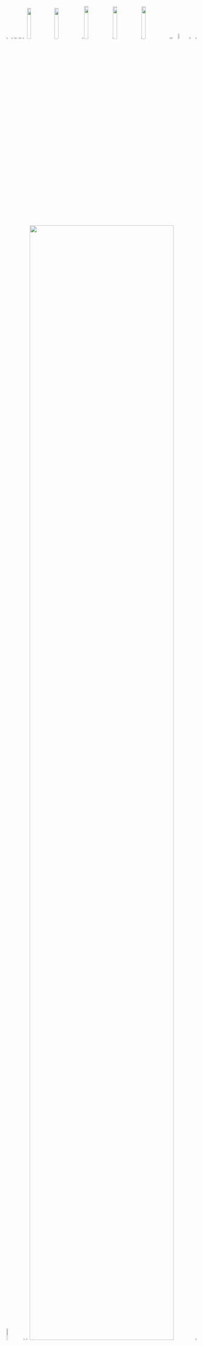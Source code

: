 <picture><source media="(prefers-color-scheme: light)" srcset="https://leonsilicon.github.io/leonsilicon/generator/generated/42d246e86dbd4a939d9ccc6591219bcc57d6183956a6246c35d1be6df80379de6dc778b625a5ca42a5fe7e3c2e8becdc57956223d8f0c57541d751058e937369.png"><source media="(prefers-color-scheme: dark)" srcset="https://leonsilicon.github.io/leonsilicon/generator/generated/6b167f71a782362752b814be67a46b262f0c4ee2dce9500fd24df9311bee952feb206b2402e964e769e77a5884dbb69f9ca52ec778fbc3e705c48cd57eb9dfa8.png"><img src="https://leonsilicon.github.io/leonsilicon/generator/generated/42d246e86dbd4a939d9ccc6591219bcc57d6183956a6246c35d1be6df80379de6dc778b625a5ca42a5fe7e3c2e8becdc57956223d8f0c57541d751058e937369.png" width="2.4822695035460995%" /></picture><a href="#js-contribution-activity"><picture><source media="(prefers-color-scheme: light)" srcset="https://leonsilicon.github.io/leonsilicon/generator/generated/d3d8559acdac9fc85ced576830bafd7b6054c216a3617652f365cbe1a91e5262156d8fbab4839ed3115d4887f244c883cce95b9b506e0ea5529044244658c8aa.png"><source media="(prefers-color-scheme: dark)" srcset="https://leonsilicon.github.io/leonsilicon/generator/generated/0e4cc93fce5aa568da6ce76830853d9cbbc0993c56bb92d5e7bf1bdad06ff401c0b097dd58a67835a23ac0b3cd9b2503fa76ad4206b83212c3768a238467deb3.png"><img src="https://leonsilicon.github.io/leonsilicon/generator/generated/d3d8559acdac9fc85ced576830bafd7b6054c216a3617652f365cbe1a91e5262156d8fbab4839ed3115d4887f244c883cce95b9b506e0ea5529044244658c8aa.png" width="1.4184397163120568%" /></picture></a><picture><source media="(prefers-color-scheme: light)" srcset="https://leonsilicon.github.io/leonsilicon/generator/generated/becc65165b902b95c14ae12bb2eb936e39ae7ad5a983b2c852ad0e49b3e64a09a7da09590d94cb0a40269fea2b2a5caa90ddae87f20719ef25d4b2a5d16c3f81.png"><source media="(prefers-color-scheme: dark)" srcset="https://leonsilicon.github.io/leonsilicon/generator/generated/7fbbe36fef3ff0896a30964782c7d9836c84e98d5e6ec86be12ca676c252addaeedc1a2d15f06bf6f428959c691a500fd7b2ef287777934d4c33d628ebbb1c00.png"><img src="https://leonsilicon.github.io/leonsilicon/generator/generated/becc65165b902b95c14ae12bb2eb936e39ae7ad5a983b2c852ad0e49b3e64a09a7da09590d94cb0a40269fea2b2a5caa90ddae87f20719ef25d4b2a5d16c3f81.png" width="0.9456264775413712%" /></picture><a href="#-the-above-image-is-interactive-try-clicking-on-the-tabs-"><picture><source media="(prefers-color-scheme: light)" srcset="https://leonsilicon.github.io/leonsilicon/generator/generated/1b0c29f41cdd662baacb6a760d01fede85ce0ca131e57560d7313ddb78effadf3fd11d32b28df184006d90cc3cbe29e1021de694d0698ebca5395792e0c6859a.png"><source media="(prefers-color-scheme: dark)" srcset="https://leonsilicon.github.io/leonsilicon/generator/generated/1b4138c079e1db237af31e6cfd1ad0b242398827624defff86a1b7a89fdd556cd817e199df9ae081f8f8fa134788cd7edf136665487aa49e4c2d897d7da791f2.png"><img src="https://leonsilicon.github.io/leonsilicon/generator/generated/1b0c29f41cdd662baacb6a760d01fede85ce0ca131e57560d7313ddb78effadf3fd11d32b28df184006d90cc3cbe29e1021de694d0698ebca5395792e0c6859a.png" width="1.4184397163120568%" /></picture></a><picture><source media="(prefers-color-scheme: light)" srcset="https://leonsilicon.github.io/leonsilicon/generator/generated/becc65165b902b95c14ae12bb2eb936e39ae7ad5a983b2c852ad0e49b3e64a09a7da09590d94cb0a40269fea2b2a5caa90ddae87f20719ef25d4b2a5d16c3f81.png"><source media="(prefers-color-scheme: dark)" srcset="https://leonsilicon.github.io/leonsilicon/generator/generated/7fbbe36fef3ff0896a30964782c7d9836c84e98d5e6ec86be12ca676c252addaeedc1a2d15f06bf6f428959c691a500fd7b2ef287777934d4c33d628ebbb1c00.png"><img src="https://leonsilicon.github.io/leonsilicon/generator/generated/becc65165b902b95c14ae12bb2eb936e39ae7ad5a983b2c852ad0e49b3e64a09a7da09590d94cb0a40269fea2b2a5caa90ddae87f20719ef25d4b2a5d16c3f81.png" width="0.9456264775413712%" /></picture><a href="https://github.com/leonsilicon/leonsilicon/blob/main/readme.markdown"><picture><source media="(prefers-color-scheme: light)" srcset="https://leonsilicon.github.io/leonsilicon/generator/generated/e1374e691e855004cb3ee553567c68cc83f8a1509555889102e015f4e7ed0f39246cbcbba092b71da4f81988b2d391922df1638de2fb1b8eeaf0442b087c2b3e.png"><source media="(prefers-color-scheme: dark)" srcset="https://leonsilicon.github.io/leonsilicon/generator/generated/3369df70373213ef608cb491433601c05448ceffcaa8f6dc9c97bcbc2c6532f328346b1fb8d91990d9fa964d8896fe81022c698468e11322011bafaea52bf062.png"><img src="https://leonsilicon.github.io/leonsilicon/generator/generated/e1374e691e855004cb3ee553567c68cc83f8a1509555889102e015f4e7ed0f39246cbcbba092b71da4f81988b2d391922df1638de2fb1b8eeaf0442b087c2b3e.png" width="1.4184397163120568%" /></picture></a><picture><source media="(prefers-color-scheme: light)" srcset="https://leonsilicon.github.io/leonsilicon/generator/generated/e33eb9fbc7c484e2fcbcdb515899b179e0f482c4232c9da0eefd41ae4db2bbb0a1eb0c7508c6ed838775e1d43c961dd7556c816e4c8b66c2c4ccbc5afd020ba5.png"><source media="(prefers-color-scheme: dark)" srcset="https://leonsilicon.github.io/leonsilicon/generator/generated/4083ca44d8fbdf77750f618cf8a2406bf67b8a785e5c9e1b15735885b15e6ebfbb88780c13feb22609cf959c2a76ed8fcd88f98700e9591121c1bbd41d9455b4.png"><img src="https://leonsilicon.github.io/leonsilicon/generator/generated/e33eb9fbc7c484e2fcbcdb515899b179e0f482c4232c9da0eefd41ae4db2bbb0a1eb0c7508c6ed838775e1d43c961dd7556c816e4c8b66c2c4ccbc5afd020ba5.png" width="2.2458628841607564%" /></picture><a href="https://leonsilicon.com"><picture><source media="(prefers-color-scheme: light)" srcset="https://leonsilicon.github.io/leonsilicon/generator/generated/c018dd35c73a7ccf815cf5d3ec1d4ce842149c3773dbc4ad3547f7cc36871fa0b0b5902f9b84feff3c82447a42424b4fa5caf2e55add999627d39326f55812a9.png"><source media="(prefers-color-scheme: dark)" srcset="https://leonsilicon.github.io/leonsilicon/generator/generated/e2ad626bf8fd369bb48b4afa352ad9055d275461ac07e2d49452dc1ab14f5615c8e75dc188542758f7cd33577bcbb96e7fcf53526730f0205728e133b2bab396.png"><img src="https://leonsilicon.github.io/leonsilicon/generator/generated/c018dd35c73a7ccf815cf5d3ec1d4ce842149c3773dbc4ad3547f7cc36871fa0b0b5902f9b84feff3c82447a42424b4fa5caf2e55add999627d39326f55812a9.png" width="14.420803782505912%" /></picture></a><a href="https://tiktok.com/@leonsilicon"><picture><source media="(prefers-color-scheme: light)" srcset="https://leonsilicon.github.io/leonsilicon/generator/generated/9aed9e0d30d8607161a086e8b304602ea470a4aa3168bf77f64de9d518b80c85940a85133fb13aa667dfd61d1a7c3d857832dd8539418f895017b482ea9aeee2.png"><source media="(prefers-color-scheme: dark)" srcset="https://leonsilicon.github.io/leonsilicon/generator/generated/7b5890a8dd68d900791f8f73af0fff3fe0a4e78eda8adc8bb64f471bad5869f038ae32a6b4ff819d0f23dbea3b156f9cf8b7a59aeee5025e721a969cfba5b3e6.png"><img src="https://leonsilicon.github.io/leonsilicon/generator/generated/9aed9e0d30d8607161a086e8b304602ea470a4aa3168bf77f64de9d518b80c85940a85133fb13aa667dfd61d1a7c3d857832dd8539418f895017b482ea9aeee2.png" width="14.420803782505912%" /></picture></a><picture><source media="(prefers-color-scheme: light)" srcset="https://leonsilicon.github.io/leonsilicon/generator/generated/ac9ab6045061f5b96557bc3d9b3fb2630a1c052990c555ecd4265eff470e0dc033d1df78be97564abd51c3c62efdf88166ac8af179a8ffc5fd2578171039ad68.png"><source media="(prefers-color-scheme: dark)" srcset="https://leonsilicon.github.io/leonsilicon/generator/generated/5e6f9fc4ad31baa9d3d9eed3842fe36490776d3507a8fedafb9bc515f08896d36b9d6bf0b2989b03de3e90311474ade689d9dec18ef404524bbf54a28cb2fa96.png"><img src="https://leonsilicon.github.io/leonsilicon/generator/generated/ac9ab6045061f5b96557bc3d9b3fb2630a1c052990c555ecd4265eff470e0dc033d1df78be97564abd51c3c62efdf88166ac8af179a8ffc5fd2578171039ad68.png" width="1.1820330969267139%" /></picture><a href="https://instagram.com/leonsilicon"><picture><source media="(prefers-color-scheme: light)" srcset="https://leonsilicon.github.io/leonsilicon/generator/generated/70fe32567f4c1575937f35e9f0ed850ecab161eb2b5e6267541b6b7042c3ee08710ad3c1b9dcc4b5d533979dc07dc48f886c3fae327e34d072c55c26b436809c.png"><source media="(prefers-color-scheme: dark)" srcset="https://leonsilicon.github.io/leonsilicon/generator/generated/ba54ffe367904eaad340121ae3dcbd0676dd125fad97c80372ffb097e58d34d2cc1149d8bfb0a3df9db539f31356dbeb602265b6c749b564c3e1169ca83c367f.png"><img src="https://leonsilicon.github.io/leonsilicon/generator/generated/70fe32567f4c1575937f35e9f0ed850ecab161eb2b5e6267541b6b7042c3ee08710ad3c1b9dcc4b5d533979dc07dc48f886c3fae327e34d072c55c26b436809c.png" width="14.893617021276595%" /></picture></a><picture><source media="(prefers-color-scheme: light)" srcset="https://leonsilicon.github.io/leonsilicon/generator/generated/61f0fac5bf85961cb7a7ccc001c9b76104517716b402122d8c130c9c2a8a52a71c217722d31e8d96c6a0d360b7b0129e1cb9501d0a210ec34591bb4aa9b6ade8.png"><source media="(prefers-color-scheme: dark)" srcset="https://leonsilicon.github.io/leonsilicon/generator/generated/c6c8f7599362a9d397a2bb4e245c044b80f852f5726b4be132d65f05640042c04d61f10eff753dc17e67cef95c06ffd44b6a75a0aec27088235f08bb672b8b66.png"><img src="https://leonsilicon.github.io/leonsilicon/generator/generated/61f0fac5bf85961cb7a7ccc001c9b76104517716b402122d8c130c9c2a8a52a71c217722d31e8d96c6a0d360b7b0129e1cb9501d0a210ec34591bb4aa9b6ade8.png" width="0.2364066193853428%" /></picture><a href="https://x.com/leonsilicon"><picture><source media="(prefers-color-scheme: light)" srcset="https://leonsilicon.github.io/leonsilicon/generator/generated/e9702fc0c3ae564ae3caacb650c529a6872265be9ba60c7ebced9772f3ae1dd742f85b15bdbaed3092e8029eb1b19fccd87b2e379f32fdeff983857f78b0b96a.png"><source media="(prefers-color-scheme: dark)" srcset="https://leonsilicon.github.io/leonsilicon/generator/generated/0ab47f90f2ba9d2736e9773e4db759746245c1f842d5c2f932ea4638b3afa37f17c85195a954fe51d4947b5e30c6f2b9f134ba25d8d550296a668ff455e4fe4d.png"><img src="https://leonsilicon.github.io/leonsilicon/generator/generated/e9702fc0c3ae564ae3caacb650c529a6872265be9ba60c7ebced9772f3ae1dd742f85b15bdbaed3092e8029eb1b19fccd87b2e379f32fdeff983857f78b0b96a.png" width="14.775413711583923%" /></picture></a><picture><source media="(prefers-color-scheme: light)" srcset="https://leonsilicon.github.io/leonsilicon/generator/generated/61f0fac5bf85961cb7a7ccc001c9b76104517716b402122d8c130c9c2a8a52a71c217722d31e8d96c6a0d360b7b0129e1cb9501d0a210ec34591bb4aa9b6ade8.png"><source media="(prefers-color-scheme: dark)" srcset="https://leonsilicon.github.io/leonsilicon/generator/generated/c6c8f7599362a9d397a2bb4e245c044b80f852f5726b4be132d65f05640042c04d61f10eff753dc17e67cef95c06ffd44b6a75a0aec27088235f08bb672b8b66.png"><img src="https://leonsilicon.github.io/leonsilicon/generator/generated/61f0fac5bf85961cb7a7ccc001c9b76104517716b402122d8c130c9c2a8a52a71c217722d31e8d96c6a0d360b7b0129e1cb9501d0a210ec34591bb4aa9b6ade8.png" width="0.2364066193853428%" /></picture><a href="https://youtube.com/@leonsilicon"><picture><source media="(prefers-color-scheme: light)" srcset="https://leonsilicon.github.io/leonsilicon/generator/generated/72087ee1841ebceb7a7e3d0074db7bc2dd946bbf32fdf2c330272642b7bf8138d2a7ff02c02912a3b87b9e54c2574f8c812e119406762bcbaa48f59627750ad7.png"><source media="(prefers-color-scheme: dark)" srcset="https://leonsilicon.github.io/leonsilicon/generator/generated/17db144e07845a7629acb8820f238168962e0c395ad8717f1c9e122004d879a640972cb0cd2719a58527e5290b1b3ccf8551281ec673f946067503e33ea74009.png"><img src="https://leonsilicon.github.io/leonsilicon/generator/generated/72087ee1841ebceb7a7e3d0074db7bc2dd946bbf32fdf2c330272642b7bf8138d2a7ff02c02912a3b87b9e54c2574f8c812e119406762bcbaa48f59627750ad7.png" width="14.775413711583923%" /></picture></a><picture><source media="(prefers-color-scheme: light)" srcset="https://leonsilicon.github.io/leonsilicon/generator/generated/7116c8cce1b06da22a028d01ab9c3a317c8ce04e270e2497b5d08ed40cc0e3bebafaee0a4e1a13ce636db81744490236766f24225ff999ef3989307108b7dd30.png"><source media="(prefers-color-scheme: dark)" srcset="https://leonsilicon.github.io/leonsilicon/generator/generated/21fa75ec5944889de62e3488a435d125bb1a87fcb1d2c388da1b7263a97360ac7e00bdfe778040b478b0c3d443794a32a049a50e4b41bccecc94b49c0048f732.png"><img src="https://leonsilicon.github.io/leonsilicon/generator/generated/7116c8cce1b06da22a028d01ab9c3a317c8ce04e270e2497b5d08ed40cc0e3bebafaee0a4e1a13ce636db81744490236766f24225ff999ef3989307108b7dd30.png" width="0.7092198581560284%" /></picture><a href="https://github.com/leonsilicon/leonsilicon/issues/new"><picture><source media="(prefers-color-scheme: light)" srcset="https://leonsilicon.github.io/leonsilicon/generator/generated/d301f7ad490c44c1fa0ebee997ff66c508db85fc2a26ba4960cc260b4fe5166fb85146d397cc8fc4f5707bc2d2ad590d819a3199c794e5a7d8af9a19136cc10b.png"><source media="(prefers-color-scheme: dark)" srcset="https://leonsilicon.github.io/leonsilicon/generator/generated/4cd9a0841afc4023b81d3f1660588c2f358c279943176704c96587f70fad40cad19f2c4363b814f61150d246aafb975ebfcdded6a7fee073e208a9e640dfd4b6.png"><img src="https://leonsilicon.github.io/leonsilicon/generator/generated/d301f7ad490c44c1fa0ebee997ff66c508db85fc2a26ba4960cc260b4fe5166fb85146d397cc8fc4f5707bc2d2ad590d819a3199c794e5a7d8af9a19136cc10b.png" width="3.546099290780142%" /></picture></a><picture><source media="(prefers-color-scheme: light)" srcset="https://leonsilicon.github.io/leonsilicon/generator/generated/3ce1fba71d1d7b2fd7ccb45edcbf2119bf4df09a87a307b0658cd19981b9e2b45a38892113bedd4658085abbaf38321cbbb06fc683a3f294f59a6e065bddb5ee.png"><source media="(prefers-color-scheme: dark)" srcset="https://leonsilicon.github.io/leonsilicon/generator/generated/75fa467c99bc1f3c387ae7964292d5fe84a96883f38297eeb2d4ef6dbb47693be7b96b42d310d040dfa73fbef18b237a07e5e20772f5693f4d3e34d56e43f79d.png"><img src="https://leonsilicon.github.io/leonsilicon/generator/generated/3ce1fba71d1d7b2fd7ccb45edcbf2119bf4df09a87a307b0658cd19981b9e2b45a38892113bedd4658085abbaf38321cbbb06fc683a3f294f59a6e065bddb5ee.png" width="5.91016548463357%" /></picture><a href="https://github.com/leonsilicon/leonsilicon/tree/main/generator"><picture><source media="(prefers-color-scheme: light)" srcset="https://leonsilicon.github.io/leonsilicon/generator/generated/a055d153064d9cb416000409251c4f805f395483a391ff315816aaef1a9efbae45787ed82302f778d74ba998813df61bf417299d1ddfcefc037530cff04ba2a3.png"><source media="(prefers-color-scheme: dark)" srcset="https://leonsilicon.github.io/leonsilicon/generator/generated/3724b78c09c2c9f9a5d80dd6738fa002aef456705f44661a42013185665a59ca98bde4b994d634237491c47e8396aeb693ecbb2d5b8da633ccac3664f32ea303.png"><img src="https://leonsilicon.github.io/leonsilicon/generator/generated/a055d153064d9cb416000409251c4f805f395483a391ff315816aaef1a9efbae45787ed82302f778d74ba998813df61bf417299d1ddfcefc037530cff04ba2a3.png" width="3.309692671394799%" /></picture></a><picture><source media="(prefers-color-scheme: light)" srcset="https://leonsilicon.github.io/leonsilicon/generator/generated/b49409a7335281d6e5fd1e3a3c64ebe47f302aa200e6c71a30f8c562c2bf29a6c958cc91afbd3baa6dcb95f27a7bc6b96a40d620fb9cd44502f1e0dd716bfef1.png"><source media="(prefers-color-scheme: dark)" srcset="https://leonsilicon.github.io/leonsilicon/generator/generated/2f4923e634c47f3c701d2cbe5d40b1ec9afa61b72a47e048071ee4bc62d1c873a252b0de5b0c51c202cb18fecb65488d47b77ca5638b8f50a096da805bcaa687.png"><img src="https://leonsilicon.github.io/leonsilicon/generator/generated/b49409a7335281d6e5fd1e3a3c64ebe47f302aa200e6c71a30f8c562c2bf29a6c958cc91afbd3baa6dcb95f27a7bc6b96a40d620fb9cd44502f1e0dd716bfef1.png" width="0.7092198581560284%" /></picture><picture><source media="(prefers-color-scheme: light)" srcset="https://leonsilicon.github.io/leonsilicon/generator/generated/b20e3b9550b287170be295868f65edac3d4189eae1578aba49d5cab2a69097daf6c5ddf66f8c5300f420b6a3c2f98febbe30091fe23d21e295d0dd825062a45b.png"><source media="(prefers-color-scheme: dark)" srcset="https://leonsilicon.github.io/leonsilicon/generator/generated/09be9b1155de0f2d94cfe9598691acec4a1672be379f0303905dfab2a6489d5bd7c411f52303e18df724cf717ebb1e96e731d18570a99f4890bac37bb5ae0e08.png"><img src="https://leonsilicon.github.io/leonsilicon/generator/generated/b20e3b9550b287170be295868f65edac3d4189eae1578aba49d5cab2a69097daf6c5ddf66f8c5300f420b6a3c2f98febbe30091fe23d21e295d0dd825062a45b.png" width="8.865248226950355%" /></picture><a href="https://github.com/leonsilicon"><picture><source media="(prefers-color-scheme: light)" srcset="https://leonsilicon.github.io/leonsilicon/generator/generated/301bb0a5304de6f0a8dc2a54e4f787641968fc7194c24912cd2e5d5c4619636096e11b3d4d8767d5d2d622dc0580a95247fcc014c38c90bb0714cddea4548a84.png"><source media="(prefers-color-scheme: dark)" srcset="https://leonsilicon.github.io/leonsilicon/generator/generated/b02a6a4fa345c6d0686803ff0b9f699f53a8d3963c4f9d768e587513eb57ce7c19225bac702f282bfca810a525db1b14c2f3c196fbceac38550c17e01b194963.png"><img src="https://leonsilicon.github.io/leonsilicon/generator/generated/301bb0a5304de6f0a8dc2a54e4f787641968fc7194c24912cd2e5d5c4619636096e11b3d4d8767d5d2d622dc0580a95247fcc014c38c90bb0714cddea4548a84.png" width="1.5366430260047281%" /></picture></a><picture><source media="(prefers-color-scheme: light)" srcset="https://leonsilicon.github.io/leonsilicon/generator/generated/b85fb7049a6821fc8915369385a39e8a426a6c17ec6eaac2ce098d829d0ae97ac0e5744b5cc678a3d2dfe65107c88d02863fccfbe3500afd771ecc6e9c200bf8.png"><source media="(prefers-color-scheme: dark)" srcset="https://leonsilicon.github.io/leonsilicon/generator/generated/535b493f970106c9575cf3255aeda3d631c786126d852b9565d181052d41c898cf4709a4fe486e88bc141b68c0e3319726bc2a1770b956206d562d144b7e177e.png"><img src="https://leonsilicon.github.io/leonsilicon/generator/generated/b85fb7049a6821fc8915369385a39e8a426a6c17ec6eaac2ce098d829d0ae97ac0e5744b5cc678a3d2dfe65107c88d02863fccfbe3500afd771ecc6e9c200bf8.png" width="1.8912529550827424%" /></picture><a href="https://leonsilicon.com"><picture><source media="(prefers-color-scheme: light)" srcset="https://leonsilicon.github.io/leonsilicon/generator/generated/a6ae7544998881b33e0c5920e9c5c4ed4bf4484e0c8c0b8df411f7997b927c7cbb0a1728dc1aa4661c1caf23c01ce120f7895fd17a158734a6c7e0ad32be9a46.png"><source media="(prefers-color-scheme: dark)" srcset="https://leonsilicon.github.io/leonsilicon/generator/generated/b0c0e0d39a042c9d059c7fa198b39d0021f6d4ae26a0e13521475a46ad4109677dd22fe9a4a17ab319d7f41bb49cbc05352a90e4af13522e4b2a0afb3d3288fa.png"><img src="https://leonsilicon.github.io/leonsilicon/generator/generated/a6ae7544998881b33e0c5920e9c5c4ed4bf4484e0c8c0b8df411f7997b927c7cbb0a1728dc1aa4661c1caf23c01ce120f7895fd17a158734a6c7e0ad32be9a46.png" width="86.99763593380615%" /></picture></a><picture><source media="(prefers-color-scheme: light)" srcset="https://leonsilicon.github.io/leonsilicon/generator/generated/40204f0bb3f056cd387712574833e372ec284b4c37e97caec0d813d9aa4d1beeb34b21da98920c2c9569423e31f5f24c89c17cacf2cec5b7f36961bb069e1c96.png"><source media="(prefers-color-scheme: dark)" srcset="https://leonsilicon.github.io/leonsilicon/generator/generated/0fd638bb4d3a7074e452f41b317ffe12850cee1d3443da176b69f1e298326ab6b4309bff39d94385f8db7de98eda196e2fd07b1feb207c2663aee3eaea07fac5.png"><img src="https://leonsilicon.github.io/leonsilicon/generator/generated/40204f0bb3f056cd387712574833e372ec284b4c37e97caec0d813d9aa4d1beeb34b21da98920c2c9569423e31f5f24c89c17cacf2cec5b7f36961bb069e1c96.png" width="0.7092198581560284%" /></picture><picture><source media="(prefers-color-scheme: light)" srcset="https://leonsilicon.github.io/leonsilicon/generator/generated/dacc3a458be152d251169fd60a5eb0c370ccb7444125c784455e774e7dacff9fcea3f6127cc5087b97fd48cb5a0ef1ec2db4ce38ab931f81e5b810708a7ce450.png"><source media="(prefers-color-scheme: dark)" srcset="https://leonsilicon.github.io/leonsilicon/generator/generated/dea91aa48b8c064c430eca3dfd3f16c38b9a83faf593122ce56b65d357edd0e9e6234fcc024c1b5722e26b3ba146134320856f33900e1c54a5ea078ff1395864.png"><img src="https://leonsilicon.github.io/leonsilicon/generator/generated/dacc3a458be152d251169fd60a5eb0c370ccb7444125c784455e774e7dacff9fcea3f6127cc5087b97fd48cb5a0ef1ec2db4ce38ab931f81e5b810708a7ce450.png" width="100%" /></picture><picture><source media="(prefers-color-scheme: light)" srcset="https://leonsilicon.github.io/leonsilicon/generator/generated/351903b727a772b56f04b8da981a323bd1d5147219c9be8582fc99b1a319ffce02c2699e63ccb1713e56312a369775cedef245571b185142cabd23c5009e56ae.png"><source media="(prefers-color-scheme: dark)" srcset="https://leonsilicon.github.io/leonsilicon/generator/generated/8d9a32be6205202e8022ad29a0dd69f501e84236bc67107f0600b97b0c2f2309960a1c5d7a1768b65f1f978c5ac2ab9e8c9273847221891e02bfd8019e6ea457.png"><img src="https://leonsilicon.github.io/leonsilicon/generator/generated/351903b727a772b56f04b8da981a323bd1d5147219c9be8582fc99b1a319ffce02c2699e63ccb1713e56312a369775cedef245571b185142cabd23c5009e56ae.png" width="20.44917257683215%" /></picture><a href="https://linkedin.com/in/leonsilicon"><picture><source media="(prefers-color-scheme: light)" srcset="https://leonsilicon.github.io/leonsilicon/generator/generated/916055bbc229e683ef6ae6c497ebd189a9b223e43a4276030a24279e760963ced95afa2cebf567a26f3599185082a3e7f8da7f83d2847832a2c30026d9d3fb13.png"><source media="(prefers-color-scheme: dark)" srcset="https://leonsilicon.github.io/leonsilicon/generator/generated/7324c10262ae6d9b8130f2f4b8f41dce2b104eefccc1759a7693295382ed6b644090acf0fa683be09eed978c1b26a6c12d52401bcc9d9bc6f3d95126e4d1fcb1.png"><img src="https://leonsilicon.github.io/leonsilicon/generator/generated/916055bbc229e683ef6ae6c497ebd189a9b223e43a4276030a24279e760963ced95afa2cebf567a26f3599185082a3e7f8da7f83d2847832a2c30026d9d3fb13.png" width="15.839243498817968%" /></picture></a><picture><source media="(prefers-color-scheme: light)" srcset="https://leonsilicon.github.io/leonsilicon/generator/generated/e88c6750adda151b1e2e79a0be2628a5cdc92230f0ee68a60a4c69a7af05847b602d8eee4fcf02c277a021db4470b67dc6bb5f5ef7098f6e1ec3a1496c9f79ba.png"><source media="(prefers-color-scheme: dark)" srcset="https://leonsilicon.github.io/leonsilicon/generator/generated/fff32df726a4c7a7492bd8db56c780a7c8acdeb455256474df43d61f245918c24c424dc7ff478d78d057dbb4472a85450f8c243a9a63bbc33f9616f98b4a0959.png"><img src="https://leonsilicon.github.io/leonsilicon/generator/generated/e88c6750adda151b1e2e79a0be2628a5cdc92230f0ee68a60a4c69a7af05847b602d8eee4fcf02c277a021db4470b67dc6bb5f5ef7098f6e1ec3a1496c9f79ba.png" width="6.8557919621749415%" /></picture><a href="https://devpost.com/leonsilicon"><picture><source media="(prefers-color-scheme: light)" srcset="https://leonsilicon.github.io/leonsilicon/generator/generated/7b186a69f39ed2242b09442be3bedfc78463eba6cc98d4933523c3d38a6cc12d0e5bdf0d58994beb908813e9ad12ecc32e5d906e5af998fafa16733c58a5b515.png"><source media="(prefers-color-scheme: dark)" srcset="https://leonsilicon.github.io/leonsilicon/generator/generated/34f2cdb1009a26e63b1e204360357eccde44be4b37c6d155478225c401cebbd88fc83d2da05d3dccee9b19e342c63c313a006c44f5b205089c61b957879a5b0c.png"><img src="https://leonsilicon.github.io/leonsilicon/generator/generated/7b186a69f39ed2242b09442be3bedfc78463eba6cc98d4933523c3d38a6cc12d0e5bdf0d58994beb908813e9ad12ecc32e5d906e5af998fafa16733c58a5b515.png" width="13.59338061465721%" /></picture></a><picture><source media="(prefers-color-scheme: light)" srcset="https://leonsilicon.github.io/leonsilicon/generator/generated/703f5a2ec200e7e8bf98e5d3c751086c531e6764d2e4205588335df0573f5824aeaba90ae2c341e4712edf61bf091e15d1cc0a00464e91fdbea89751579c942a.png"><source media="(prefers-color-scheme: dark)" srcset="https://leonsilicon.github.io/leonsilicon/generator/generated/50034f079954749f9d1dbe7aabc72b5019e6b84ab91081ad695ae6ea96b4bfa1a220e35f97d2ba986a4078a8d3be708a25130406d743a3b4ec9ff1e657677e86.png"><img src="https://leonsilicon.github.io/leonsilicon/generator/generated/703f5a2ec200e7e8bf98e5d3c751086c531e6764d2e4205588335df0573f5824aeaba90ae2c341e4712edf61bf091e15d1cc0a00464e91fdbea89751579c942a.png" width="6.8557919621749415%" /></picture><a href="https://tiktok.com/@leonsilicon"><picture><source media="(prefers-color-scheme: light)" srcset="https://leonsilicon.github.io/leonsilicon/generator/generated/982e6451d8211f3d40c1e489a0bc23a2209ae221c4a858b5ca6b574d67f223ee50b6eb29363ee5ef7151c123d1b958531b191a65611360ec69f8613bbcb38678.png"><source media="(prefers-color-scheme: dark)" srcset="https://leonsilicon.github.io/leonsilicon/generator/generated/17a55ca41b84f3cbcf9f44328f7bdcc5d050fc79513f8f3e5d6a9416f92979bbe084d6b103fe15df90325e870f7339a326cc8ca4da6d97100cd644cb00189c44.png"><img src="https://leonsilicon.github.io/leonsilicon/generator/generated/982e6451d8211f3d40c1e489a0bc23a2209ae221c4a858b5ca6b574d67f223ee50b6eb29363ee5ef7151c123d1b958531b191a65611360ec69f8613bbcb38678.png" width="15.839243498817968%" /></picture></a><picture><source media="(prefers-color-scheme: light)" srcset="https://leonsilicon.github.io/leonsilicon/generator/generated/cc4e3b61cf2aeb0cd17d1eb34566b6d9370f784711166bce27982007566e8391375319b7689b7de947c98c8c46419ef75fa881bddc073f5fab5662c4b934931a.png"><source media="(prefers-color-scheme: dark)" srcset="https://leonsilicon.github.io/leonsilicon/generator/generated/c81207d127ae1a6bf19947cd8e4a98d4bad7dc7815fe5e3c7968775707dd8dc1a9d6faf8638532e7c8bb6dce12d66a4571450c360617c612778e6660ff07011a.png"><img src="https://leonsilicon.github.io/leonsilicon/generator/generated/cc4e3b61cf2aeb0cd17d1eb34566b6d9370f784711166bce27982007566e8391375319b7689b7de947c98c8c46419ef75fa881bddc073f5fab5662c4b934931a.png" width="20.56737588652482%" /></picture><picture><source media="(prefers-color-scheme: light)" srcset="https://leonsilicon.github.io/leonsilicon/generator/generated/1ef88b49bc5350269511e5826ba5120718f82762ca053ad4bd3382adc01a4dfe4f3dc93b1b18a7986fa3504c0d12610574aff330af1d45b8da202324a63e15df.png"><source media="(prefers-color-scheme: dark)" srcset="https://leonsilicon.github.io/leonsilicon/generator/generated/118b89c4f6c97432a92425f2e9166bb982110c6370f2510db2038874c4d910e5c65a58c9639236be89d741e1670b49edde977634451f01bde3422fef58616a79.png"><img src="https://leonsilicon.github.io/leonsilicon/generator/generated/1ef88b49bc5350269511e5826ba5120718f82762ca053ad4bd3382adc01a4dfe4f3dc93b1b18a7986fa3504c0d12610574aff330af1d45b8da202324a63e15df.png" width="16.78486997635934%" /></picture><a href="https://github.com/leonsilicon/leonsilicon/blob/main/README.md#leonsilicon"><picture><source media="(prefers-color-scheme: light)" srcset="https://leonsilicon.github.io/leonsilicon/generator/generated/ddd1de806d4cca4011df1f14b6bd9d836750fafb22bdc83e0837eb4d0b80fa3f88def2bc1ef33baf3b7d4de3c5be6ab417e374dfe59c18d212b69f6686fa8ec9.png"><source media="(prefers-color-scheme: dark)" srcset="https://leonsilicon.github.io/leonsilicon/generator/generated/6429ef81410ed0382857a98fe8957dc8bbb1cd9f551b4b07999230eafabcd8c3ab478eb8f7e7bf94defd49f418279f72962fad69c6ef808a0417bb4e9713fd20.png"><img src="https://leonsilicon.github.io/leonsilicon/generator/generated/ddd1de806d4cca4011df1f14b6bd9d836750fafb22bdc83e0837eb4d0b80fa3f88def2bc1ef33baf3b7d4de3c5be6ab417e374dfe59c18d212b69f6686fa8ec9.png" width="43.61702127659575%" /></picture></a><picture><source media="(prefers-color-scheme: light)" srcset="https://leonsilicon.github.io/leonsilicon/generator/generated/a9d1ca2e37092ac39b502f5b510df531c3542c2026d7d8da5672bb6b7e27714d8e8fe9f1e2c2e43e8910ba4322645614a4b11a1b330a628ddce6f8dc73e0d838.png"><source media="(prefers-color-scheme: dark)" srcset="https://leonsilicon.github.io/leonsilicon/generator/generated/a58c93c64b227988e440fb3c07560da8d9b0b58e17de288e3c5a256877621ba9158b1c517cbc82d7247fc13103e1c6ae93c11059ada6710ed5b30398f0734a71.png"><img src="https://leonsilicon.github.io/leonsilicon/generator/generated/a9d1ca2e37092ac39b502f5b510df531c3542c2026d7d8da5672bb6b7e27714d8e8fe9f1e2c2e43e8910ba4322645614a4b11a1b330a628ddce6f8dc73e0d838.png" width="3.4278959810874707%" /></picture><a href="https://www.tiktok.com/@leonsilicon/video/7350626104736025862"><picture><source media="(prefers-color-scheme: light)" srcset="https://leonsilicon.github.io/leonsilicon/generator/generated/00aa8cbb85adbfd56206713e3fc3afc1ac63ea1b2b19c8f060204a8180f63e2bebd240e7feafb98657122f316e8d3a0a653a2bf7fac0e1c1c11b7a97ee0fda11.png"><source media="(prefers-color-scheme: dark)" srcset="https://leonsilicon.github.io/leonsilicon/generator/generated/73bdc7d0c01640f96d9978e3122c59bfb471f5d064eebfda5a5eb0a08f80b16b1a2b72073e4dba04b1f58f9006d9eed5e8cf4279882f4cf218dc7829d31a0b81.png"><img src="https://leonsilicon.github.io/leonsilicon/generator/generated/00aa8cbb85adbfd56206713e3fc3afc1ac63ea1b2b19c8f060204a8180f63e2bebd240e7feafb98657122f316e8d3a0a653a2bf7fac0e1c1c11b7a97ee0fda11.png" width="19.38534278959811%" /></picture></a><picture><source media="(prefers-color-scheme: light)" srcset="https://leonsilicon.github.io/leonsilicon/generator/generated/1ef88b49bc5350269511e5826ba5120718f82762ca053ad4bd3382adc01a4dfe4f3dc93b1b18a7986fa3504c0d12610574aff330af1d45b8da202324a63e15df.png"><source media="(prefers-color-scheme: dark)" srcset="https://leonsilicon.github.io/leonsilicon/generator/generated/118b89c4f6c97432a92425f2e9166bb982110c6370f2510db2038874c4d910e5c65a58c9639236be89d741e1670b49edde977634451f01bde3422fef58616a79.png"><img src="https://leonsilicon.github.io/leonsilicon/generator/generated/1ef88b49bc5350269511e5826ba5120718f82762ca053ad4bd3382adc01a4dfe4f3dc93b1b18a7986fa3504c0d12610574aff330af1d45b8da202324a63e15df.png" width="16.78486997635934%" /></picture><picture><source media="(prefers-color-scheme: light)" srcset="https://leonsilicon.github.io/leonsilicon/generator/generated/b3b42481b1b860d92094aca2908afb03bac6e04d88d08e8b4475f49cec9db7d67ea9a6c3f54ae4b6fb0923cac9016bfedd77d1c19281735da81e5fed8a36d302.png"><source media="(prefers-color-scheme: dark)" srcset="https://leonsilicon.github.io/leonsilicon/generator/generated/6ba4792e75d31b0a39967131ff521e35923e3cf9ef75c82cf0a9be83573ef78dddf4d56e8bf536f9a0ab988424ae30bf91098b8f56b2cf2881db2757e57b899c.png"><img src="https://leonsilicon.github.io/leonsilicon/generator/generated/b3b42481b1b860d92094aca2908afb03bac6e04d88d08e8b4475f49cec9db7d67ea9a6c3f54ae4b6fb0923cac9016bfedd77d1c19281735da81e5fed8a36d302.png" width="16.78486997635934%" /></picture><a href="https://github.com/leonsilicon/leonsilicon/blob/main/README.md#leonsilicon"><picture><source media="(prefers-color-scheme: light)" srcset="https://leonsilicon.github.io/leonsilicon/generator/generated/readme-light.d2f469a0d5557da9fa1cef750d4d90119a23df1073efab5b820b9597172ecfa99a3f57272f368adbd20ac1cd9cea8fcf9dd39dae6c8f40cb1ac55ce5351632c6.png"><source media="(prefers-color-scheme: dark)" srcset="https://leonsilicon.github.io/leonsilicon/generator/generated/readme-dark.6aa3dac439563e73df48bbda5d9eee9621af63a816aaa29fc43048026e2b48231898a817e4a4015bdea14b0fce6187f3964aca928232d0ea4bf2a8ed51cc8a03.png"><img src="https://leonsilicon.github.io/leonsilicon/generator/generated/readme-light.d2f469a0d5557da9fa1cef750d4d90119a23df1073efab5b820b9597172ecfa99a3f57272f368adbd20ac1cd9cea8fcf9dd39dae6c8f40cb1ac55ce5351632c6.png" width="43.61702127659575%" /></picture></a><picture><source media="(prefers-color-scheme: light)" srcset="https://leonsilicon.github.io/leonsilicon/generator/generated/9e9ba37072ca21630e337f7399d557a1402540c540905b93b405735777af4e13f95ea7cbf151ef0a38fe150d6f469d3de11917b6cf72b795d257c5e6f22e1ea4.png"><source media="(prefers-color-scheme: dark)" srcset="https://leonsilicon.github.io/leonsilicon/generator/generated/e147c0b207855bda2db5bb196a5b56b095416a5391bfb858d74748e0ed61fc0262cc239b49c95f859c7656d3a3acd1f1fb9b00439ec42130211e6225e9017f78.png"><img src="https://leonsilicon.github.io/leonsilicon/generator/generated/9e9ba37072ca21630e337f7399d557a1402540c540905b93b405735777af4e13f95ea7cbf151ef0a38fe150d6f469d3de11917b6cf72b795d257c5e6f22e1ea4.png" width="3.4278959810874707%" /></picture><a href="https://www.tiktok.com/@leonsilicon/video/7350626104736025862"><picture><source media="(prefers-color-scheme: light)" srcset="https://leonsilicon.github.io/leonsilicon/generator/generated/ab2073d7f3d0c013246ed77dfe42d362c7bd366447232f32b97eab5a192eaae557373223700ad6b487a1dbe3c04cfba7d5e7aeb4bc7051851701429c1bc0c442.png"><source media="(prefers-color-scheme: dark)" srcset="https://leonsilicon.github.io/leonsilicon/generator/generated/73c51e80974eb848873d2dbe1fb100bee06241009eeda46e7c15d147c8d55399b4667e069c465e925a2a7112c6dd6bc564d49dc8446f8c65e1cc0ecc0b625974.png"><img src="https://leonsilicon.github.io/leonsilicon/generator/generated/ab2073d7f3d0c013246ed77dfe42d362c7bd366447232f32b97eab5a192eaae557373223700ad6b487a1dbe3c04cfba7d5e7aeb4bc7051851701429c1bc0c442.png" width="19.38534278959811%" /></picture></a><picture><source media="(prefers-color-scheme: light)" srcset="https://leonsilicon.github.io/leonsilicon/generator/generated/b3b42481b1b860d92094aca2908afb03bac6e04d88d08e8b4475f49cec9db7d67ea9a6c3f54ae4b6fb0923cac9016bfedd77d1c19281735da81e5fed8a36d302.png"><source media="(prefers-color-scheme: dark)" srcset="https://leonsilicon.github.io/leonsilicon/generator/generated/6ba4792e75d31b0a39967131ff521e35923e3cf9ef75c82cf0a9be83573ef78dddf4d56e8bf536f9a0ab988424ae30bf91098b8f56b2cf2881db2757e57b899c.png"><img src="https://leonsilicon.github.io/leonsilicon/generator/generated/b3b42481b1b860d92094aca2908afb03bac6e04d88d08e8b4475f49cec9db7d67ea9a6c3f54ae4b6fb0923cac9016bfedd77d1c19281735da81e5fed8a36d302.png" width="16.78486997635934%" /></picture><picture><source media="(prefers-color-scheme: light)" srcset="https://leonsilicon.github.io/leonsilicon/generator/generated/78d10e9d4730eb0f98d542287969b652c62ccb82c8f8a77657cb63e9679940317d7dc8c7fd5f055a38e341e7cd29ab36e73ef5110ca43228781058a16571c15d.png"><source media="(prefers-color-scheme: dark)" srcset="https://leonsilicon.github.io/leonsilicon/generator/generated/94a6552d9c032af0a0d765bbb9d3259e16ac58be56078d74ebb21c4f430e7a5aee36e1fcd6080fb24ad8cde3fb704e337943e57262a52aff1bea1b37cccc5eeb.png"><img src="https://leonsilicon.github.io/leonsilicon/generator/generated/78d10e9d4730eb0f98d542287969b652c62ccb82c8f8a77657cb63e9679940317d7dc8c7fd5f055a38e341e7cd29ab36e73ef5110ca43228781058a16571c15d.png" width="35.1063829787234%" /></picture><a href="https://tunnel.dev"><picture><source media="(prefers-color-scheme: light)" srcset="https://leonsilicon.github.io/leonsilicon/generator/generated/3b11ddc04ae0ce0ab172f381aa79e4670aca206417322185b0bf0a787960e36d0a67b518cfd5e9e143762491ead484295701d3936a05ad23782f1f92fcdd8dce.png"><source media="(prefers-color-scheme: dark)" srcset="https://leonsilicon.github.io/leonsilicon/generator/generated/c8763203d615b430ea1b71f5e0ded9305e9b798c6b45ff7334c73b68f1f2f735ba85cd6793c03ff26f435f8fda9cb61dd6b304eb19147b91586e615444d854ad.png"><img src="https://leonsilicon.github.io/leonsilicon/generator/generated/3b11ddc04ae0ce0ab172f381aa79e4670aca206417322185b0bf0a787960e36d0a67b518cfd5e9e143762491ead484295701d3936a05ad23782f1f92fcdd8dce.png" width="4.846335697399527%" /></picture></a><a href="https://github.com/leonsilicon/leonsilicon/issues/new"><picture><source media="(prefers-color-scheme: light)" srcset="https://leonsilicon.github.io/leonsilicon/generator/generated/64850de0b49c4528c1dd397c8982460ca225750c5f492011f2eb66225006dcff9f79b97baaf0e264576af7749d19182b283c117f161ca037ac2d11d188fd6d0d.png"><source media="(prefers-color-scheme: dark)" srcset="https://leonsilicon.github.io/leonsilicon/generator/generated/4b6308e211f744736438b209026ffc6984b8a1958b7abde73669afabf52d996748368482fae79289b3421af2ad6690c565f11bfe2929efd4d43560145f1d68fc.png"><img src="https://leonsilicon.github.io/leonsilicon/generator/generated/64850de0b49c4528c1dd397c8982460ca225750c5f492011f2eb66225006dcff9f79b97baaf0e264576af7749d19182b283c117f161ca037ac2d11d188fd6d0d.png" width="5.08274231678487%" /></picture></a><a href="https://github.com/leonsilicon"><picture><source media="(prefers-color-scheme: light)" srcset="https://leonsilicon.github.io/leonsilicon/generator/generated/65a4564373b6534aab9ca08830e715b3c3b15c0bca5763063b113dda02b05f284f987638d142e0e3d15d75f126cc3323261205f3334aa6dcf294fc013d78e496.png"><source media="(prefers-color-scheme: dark)" srcset="https://leonsilicon.github.io/leonsilicon/generator/generated/da74fdae009ee2a9e29b3671d7d6688f0e01252bdf5f10ea6373b147cc54fbcf4355fa5ca6181e3c59eab08ede7b6768e8ab61a5f8f1faff21e8489cf5be64bb.png"><img src="https://leonsilicon.github.io/leonsilicon/generator/generated/65a4564373b6534aab9ca08830e715b3c3b15c0bca5763063b113dda02b05f284f987638d142e0e3d15d75f126cc3323261205f3334aa6dcf294fc013d78e496.png" width="4.609929078014184%" /></picture></a><picture><source media="(prefers-color-scheme: light)" srcset="https://leonsilicon.github.io/leonsilicon/generator/generated/2e0db73fbfb9752e52056f7105250f40dc276a2b365d8563f01798bd2376d1ade07a9142f8ca9d8bc0a273d63b76e8694dc26be3a21a08113b4981f45e184fbb.png"><source media="(prefers-color-scheme: dark)" srcset="https://leonsilicon.github.io/leonsilicon/generator/generated/7e916d37daac8c04e27b282a313aa8d686efb85867e7b24e9d4159a14f5bca7c11612c672e9fe029161201e794f1e9eb07e7874be73593e9b8dd1aabd0aaf756.png"><img src="https://leonsilicon.github.io/leonsilicon/generator/generated/2e0db73fbfb9752e52056f7105250f40dc276a2b365d8563f01798bd2376d1ade07a9142f8ca9d8bc0a273d63b76e8694dc26be3a21a08113b4981f45e184fbb.png" width="0.7092198581560284%" /></picture><a href="https://github.com/davidarthurthomas"><picture><source media="(prefers-color-scheme: light)" srcset="https://leonsilicon.github.io/leonsilicon/generator/generated/7b77ebd7ecb9817d75f82354e2dc0672a83ef06ae6d25633098201aeda9cbffc5de65156b70a7c526676ce4db4ee1348e1d52de10016d28b3b855a23be0a2722.png"><source media="(prefers-color-scheme: dark)" srcset="https://leonsilicon.github.io/leonsilicon/generator/generated/71682d52224a6463b297114d047e4a38f84245875d04b825223964fbac96d38500bf814c473a8c7dc43f9fe3185c759a7a298692960e08068efce93545a14040.png"><img src="https://leonsilicon.github.io/leonsilicon/generator/generated/7b77ebd7ecb9817d75f82354e2dc0672a83ef06ae6d25633098201aeda9cbffc5de65156b70a7c526676ce4db4ee1348e1d52de10016d28b3b855a23be0a2722.png" width="4.609929078014184%" /></picture></a><a href="https://discord.gg/zMw6ZF2qCf"><picture><source media="(prefers-color-scheme: light)" srcset="https://leonsilicon.github.io/leonsilicon/generator/generated/51779ec9839c71e41852297ef0c80cc991ef27388e2deb173a2d1375f45293cfc49b1073cc2d96dc47d9a4860d82341295bab883131a4dd8b8c66026a3f6b2a3.png"><source media="(prefers-color-scheme: dark)" srcset="https://leonsilicon.github.io/leonsilicon/generator/generated/35134f8e1509dd5d36851f3046c01e260fb152979a48ceecd8c99213c82773b27bc2a7df7c35f34374c11d2d1482d9a5a186a3337c5fda71f03c1c106cfe8b14.png"><img src="https://leonsilicon.github.io/leonsilicon/generator/generated/51779ec9839c71e41852297ef0c80cc991ef27388e2deb173a2d1375f45293cfc49b1073cc2d96dc47d9a4860d82341295bab883131a4dd8b8c66026a3f6b2a3.png" width="4.964539007092199%" /></picture></a><a href="https://www.youtube.com/watch?v=dQw4w9WgXcQ"><picture><source media="(prefers-color-scheme: light)" srcset="https://leonsilicon.github.io/leonsilicon/generator/generated/cd0a5841a838c46003f06a39930eb286d99fa62707a14888e6f6847ed8a7eac5ae452497d855ff58f2d6833aaa5fb9a43bbb3bc40a60d7aed8fb038618463345.png"><source media="(prefers-color-scheme: dark)" srcset="https://leonsilicon.github.io/leonsilicon/generator/generated/0f078fdf2893b9758a2f8fe200ceb3d82fb81846f144b0eca85c7843edda939cc308af98848f53e3cdc504e27d342aa33f95df7614bf45249933291cf68d47e4.png"><img src="https://leonsilicon.github.io/leonsilicon/generator/generated/cd0a5841a838c46003f06a39930eb286d99fa62707a14888e6f6847ed8a7eac5ae452497d855ff58f2d6833aaa5fb9a43bbb3bc40a60d7aed8fb038618463345.png" width="4.964539007092199%" /></picture></a><a href="https://www.tiktok.com/@leonsilicon/video/7350626104736025862"><picture><source media="(prefers-color-scheme: light)" srcset="https://leonsilicon.github.io/leonsilicon/generator/generated/5fcfebdbf161107b4c7db8641e040a77f10ca3f1afbb55cb693f6262ada56fc76fb98aa3d376b94602354a48cf981d477a0588117c2fc406a472ecef28b9163d.png"><source media="(prefers-color-scheme: dark)" srcset="https://leonsilicon.github.io/leonsilicon/generator/generated/0a80290faa54c35af2563ad7358e6028a08fa13b97fffe333acfdbb410e24aa46475868e5b3bc360a9800c12b42f8b561653c702048279d4967509e58e67d661.png"><img src="https://leonsilicon.github.io/leonsilicon/generator/generated/5fcfebdbf161107b4c7db8641e040a77f10ca3f1afbb55cb693f6262ada56fc76fb98aa3d376b94602354a48cf981d477a0588117c2fc406a472ecef28b9163d.png" width="18.321513002364064%" /></picture></a><picture><source media="(prefers-color-scheme: light)" srcset="https://leonsilicon.github.io/leonsilicon/generator/generated/d90cc104f71a5efb51bc70306b67a6416f35e7f40f0feadf216b54b903439879b5ec586c1e4d83a0b7582faceaf4b0c8adb7ab171479cab3cf81a88bd95cbaf9.png"><source media="(prefers-color-scheme: dark)" srcset="https://leonsilicon.github.io/leonsilicon/generator/generated/8228d6bfbe11566d245054d4def0695d3e97aaaab968d36a0a4790d7e35aaff762295fe7ecd3664bee5b75de936763157a8a7764b2e62c5e687877811f63d42a.png"><img src="https://leonsilicon.github.io/leonsilicon/generator/generated/d90cc104f71a5efb51bc70306b67a6416f35e7f40f0feadf216b54b903439879b5ec586c1e4d83a0b7582faceaf4b0c8adb7ab171479cab3cf81a88bd95cbaf9.png" width="16.78486997635934%" /></picture>
###### 👆 The above image is interactive! Try clicking on the tabs :)